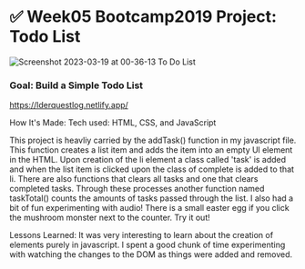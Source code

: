 # ✅ Week05 Bootcamp2019 Project: Todo List

![Screenshot 2023-03-19 at 00-36-13 To Do List](https://user-images.githubusercontent.com/126501848/227834512-ac9c01da-5dd8-4f10-b78f-6fb329c317da.png)

### Goal: Build a Simple Todo List

https://lderquestlog.netlify.app/

How It's Made:
Tech used: HTML, CSS, and JavaScript

This project is heavliy carried by the addTask() function in my javascript file. This function creates a list item and adds the item into an empty Ul element in the HTML. Upon creation of the li element a class called  'task' is added and when the list item is clicked upon the class of complete is added to that li. There are also functions that clears all tasks and one that clears completed tasks. Through these processes another function named taskTotal() counts the amounts of tasks passed through the list. I also had a bit of fun experimenting with audio! There is a small easter egg if you click the mushroom monster next to the counter. Try it out!


Lessons Learned:
It was very interesting to learn about the creation of elements purely in javascript. I spent a good chunk of time experimenting with watching the changes to the DOM as things were added and removed.
